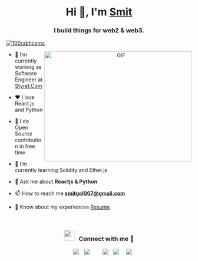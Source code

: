 <h1 align="center">Hi 👋, I'm <a href="https://smitgol.netlify.app/" target="blank">
Smit</a></h1>
<h3 align="center">I build things for web2 & web3. </h3>


<p align="left"> <a href="https://twitter.com/gol_smit" target="blank"><img src="https://img.shields.io/twitter/follow/gol_smit?logo=twitter&style=for-the-badge" alt="100rabhcsmc" /></a> </p>

<a target="_blank" align="center">
  <img align="right" top="500" height="300" width="400" alt="GIF" src="https://img.etimg.com/thumb/width-1200,height-900,imgsize-638053,resizemode-1,msid-84146083/prime/technology-and-startups/booting-up-developer-economy-how-tech-startups-are-helping-coders-build-and-test-software-faster.jpg">
</a>

- 🔭 I’m currently working as Software Engineer at <a href="https://www.styret.com/" target="blank">Styret.Com</a>

- ❤️️ I love React.js and Python

- 🥑 I do Open Source contribution in free time

- 🌱 I’m currently learning Solidity and Ether.js

- 💬 Ask me about **Reactjs & Python**

- 📫 How to reach me **smitgol007@gmail.com**

- 📄 Know about my experiences <a href="https://drive.google.com/file/d/1g6EJhW9uzVTs8RIAJbHp1fDXkpkxAk1_/view" target="blank">Resume</a>
<br/>
<h3 align="center" > <img src="https://media.giphy.com/media/iY8CRBdQXODJSCERIr/giphy.gif" width="30" height="30" style="margin-right: 10px;">Connect with me 🤝 </h3>

<p align="center">

 <div align="center"  class="icons-social" style="margin-left: 10px;">
        <a style="margin-left: 10px;"  target="_blank" href="https://www.linkedin.com/in/smit-gol/">
			<img src="https://img.icons8.com/doodle/40/000000/linkedin--v2.png"></a>
        <a style="margin-left: 10px;" target="_blank" href="https://github.com/smitgol">
		<img src="https://img.icons8.com/doodle/40/000000/github--v1.png"></a>
		<a style="margin-left: 10px;" target="_blank" href="https://stackoverflow.com/users/12053852/saurabh-chavan?tab=profile">
				</a>
	   <a style="margin-left: 10px;" target="_blank" href="https://dev.to/100rabhcsmc">
					</a>
        <a style="margin-left: 10px;" target="_blank" href="https://www.instagram.com/smit__gol/">
			<img src="https://img.icons8.com/doodle/40/000000/instagram-new--v2.png"></a>
		<a style="margin-left: 10px;" target="_blank" href="https://twitter.com/gol_smit">
			<img src="https://img.icons8.com/doodle/1x/twitter-squared--v2.png" ></a>
		<a style="margin-left: 10px;" target="_blank" href="https://www.youtube.com/channel/UC-ZdNkKNHC6KguDqNFKO2Nw?view_as=subscriber">
				</a>
		<a style="margin-left: 5px;" target="_blank" href="https://drive.google.com/file/d/1g6EJhW9uzVTs8RIAJbHp1fDXkpkxAk1_/view">
					<img src="https://img.icons8.com/plasticine/0.5x/resume.png" ></a>
      </div>

</p>

